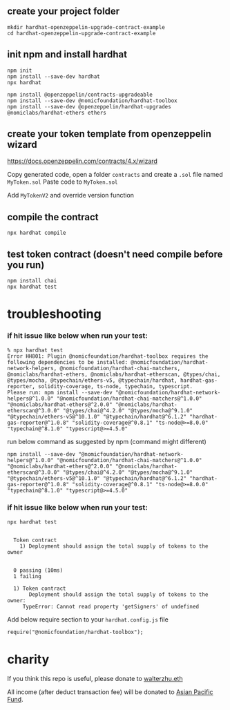 ## create your project folder
```
mkdir hardhat-openzeppelin-upgrade-contract-example
cd hardhat-openzeppelin-upgrade-contract-example
```
## init npm and install hardhat
```
npm init
npm install --save-dev hardhat
npx hardhat

npm install @openzeppelin/contracts-upgradeable
npm install --save-dev @nomicfoundation/hardhat-toolbox
npm install --save-dev @openzeppelin/hardhat-upgrades @nomiclabs/hardhat-ethers ethers
```
## create your token template from openzeppelin wizard
https://docs.openzeppelin.com/contracts/4.x/wizard

Copy generated code, open a folder `contracts` and create a `.sol` file named `MyToken.sol`
Paste code to `MyToken.sol`

Add `MyTokenV2` and override version function

## compile the contract
```
npx hardhat compile
```

## test token contract (doesn't need compile before you run)
```
npm install chai
npx hardhat test
```

# troubleshooting
### if hit issue like below when run your test:
```
% npx hardhat test
Error HH801: Plugin @nomicfoundation/hardhat-toolbox requires the following dependencies to be installed: @nomicfoundation/hardhat-network-helpers, @nomicfoundation/hardhat-chai-matchers, @nomiclabs/hardhat-ethers, @nomiclabs/hardhat-etherscan, @types/chai, @types/mocha, @typechain/ethers-v5, @typechain/hardhat, hardhat-gas-reporter, solidity-coverage, ts-node, typechain, typescript.
Please run: npm install --save-dev "@nomicfoundation/hardhat-network-helpers@^1.0.0" "@nomicfoundation/hardhat-chai-matchers@^1.0.0" "@nomiclabs/hardhat-ethers@^2.0.0" "@nomiclabs/hardhat-etherscan@^3.0.0" "@types/chai@^4.2.0" "@types/mocha@^9.1.0" "@typechain/ethers-v5@^10.1.0" "@typechain/hardhat@^6.1.2" "hardhat-gas-reporter@^1.0.8" "solidity-coverage@^0.8.1" "ts-node@>=8.0.0" "typechain@^8.1.0" "typescript@>=4.5.0"
```
run below command as suggested by npm (command might different)
```
npm install --save-dev "@nomicfoundation/hardhat-network-helpers@^1.0.0" "@nomicfoundation/hardhat-chai-matchers@^1.0.0" "@nomiclabs/hardhat-ethers@^2.0.0" "@nomiclabs/hardhat-etherscan@^3.0.0" "@types/chai@^4.2.0" "@types/mocha@^9.1.0" "@typechain/ethers-v5@^10.1.0" "@typechain/hardhat@^6.1.2" "hardhat-gas-reporter@^1.0.8" "solidity-coverage@^0.8.1" "ts-node@>=8.0.0" "typechain@^8.1.0" "typescript@>=4.5.0"
```

### if hit issue like below when run your test:
```
npx hardhat test


  Token contract
    1) Deployment should assign the total supply of tokens to the owner


  0 passing (10ms)
  1 failing

  1) Token contract
       Deployment should assign the total supply of tokens to the owner:
     TypeError: Cannot read property 'getSigners' of undefined
```
Add below require section to your `hardhat.config.js` file
```
require("@nomicfoundation/hardhat-toolbox");
```

# charity
If you think this repo is useful, please donate to [walterzhu.eth](https://etherscan.io/enslookup-search?search=walterzhu.eth)

All income (after deduct transaction fee) will be donated to [Asian Pacific Fund](https://asianpacificfund.org/).